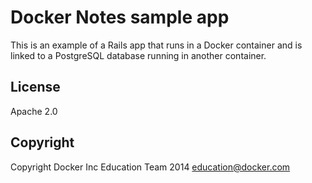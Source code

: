 # Docker Notes sample app

This is an example of a Rails app that runs in a 
Docker container and is linked to a PostgreSQL 
database running in another container.

## License

Apache 2.0

## Copyright

Copyright Docker Inc Education Team 2014 <education@docker.com>


